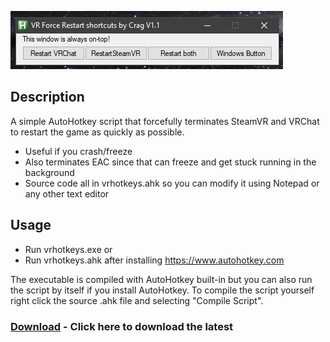 ![screenshot](screenshot.png)

## Description

A simple AutoHotkey script that forcefully terminates SteamVR and VRChat to restart the game as quickly as possible. 
- Useful if you crash/freeze 
- Also terminates EAC since that can freeze and get stuck running in the background
- Source code all in vrhotkeys.ahk so you can modify it using Notepad or any other text editor 

## Usage
- Run vrhotkeys.exe or
- Run vrhotkeys.ahk after installing https://www.autohotkey.com

The executable is compiled with AutoHotkey built-in but you can also run the script by itself if you install AutoHotkey. To compile the script yourself right click  the source .ahk file and selecting "Compile Script".

### [Download](https://github.com/Cragsand/CragsVRHotkeys/archive/refs/heads/main.zip) - Click here to download the latest
